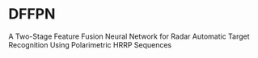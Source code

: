 # DFFPN
A Two-Stage Feature Fusion Neural Network for Radar Automatic Target Recognition Using Polarimetric HRRP Sequences
